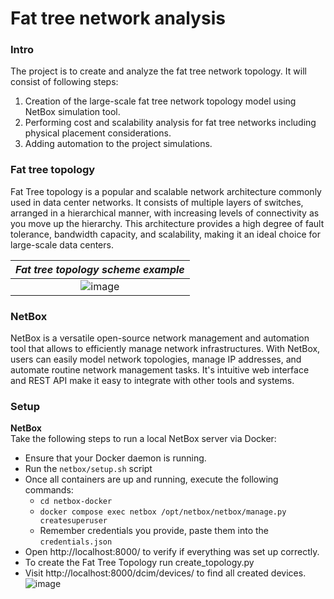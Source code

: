 # Fat tree network analysis

### Intro
The project is to create and analyze the fat tree network topology. It will consist of following steps:
1. Creation of the large-scale fat tree network topology model using NetBox simulation tool.
2. Performing cost and scalability analysis for fat tree networks including physical placement considerations.
3. Adding automation to the project simulations.

### Fat tree topology
Fat Tree topology is a popular and scalable network architecture commonly used in data center networks. It consists of multiple layers of switches, arranged in a hierarchical manner, with increasing levels of connectivity as you move up the hierarchy. This architecture provides a high degree of fault tolerance, bandwidth capacity, and scalability, making it an ideal choice for large-scale data centers.

| *Fat tree topology scheme example* |
|:--:| 
| ![image](https://github.com/konrad404/Fat-tree-network/assets/72918433/00103200-cc6d-41c5-8977-9402630389a2) | 


### NetBox
NetBox is a versatile open-source network management and automation tool that allows to efficiently manage network infrastructures. With NetBox, users can easily model network topologies, manage IP addresses, and automate routine network management tasks. It's intuitive web interface and REST API make it easy to integrate with other tools and systems.

### Setup
**NetBox**<br />
Take the following steps to run a local NetBox server via Docker:
* Ensure that your Docker daemon is running.
* Run the ```netbox/setup.sh``` script
* Once all containers are up and running, execute the following commands:
  * ```cd netbox-docker```
  * ```docker compose exec netbox /opt/netbox/netbox/manage.py createsuperuser```
  * Remember credentials you provide, paste them into the ```credentials.json```
* Open http://localhost:8000/ to verify if everything was set up correctly.
* To create the Fat Tree Topology run create_topology.py
* Visit http://localhost:8000/dcim/devices/ to find all created devices.
![image](https://github.com/konrad404/Fat-tree-network/assets/72918433/e1ce4ae1-baba-443a-b636-080ca9f70f86)
